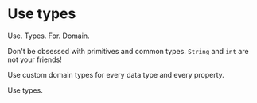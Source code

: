 # Use types

Use. Types. For. Domain.

Don't be obsessed with primitives and common types. `String` and `int` are not your friends!

Use custom domain types for every data type and every property.

Use types.

